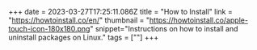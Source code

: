 +++
date = 2023-03-27T17:25:11.086Z
title = "How to Install"
link = "https://howtoinstall.co/en/"
thumbnail = "https://howtoinstall.co/apple-touch-icon-180x180.png"
snippet="Instructions on how to install and uninstall packages on Linux."
tags = [""]
+++
